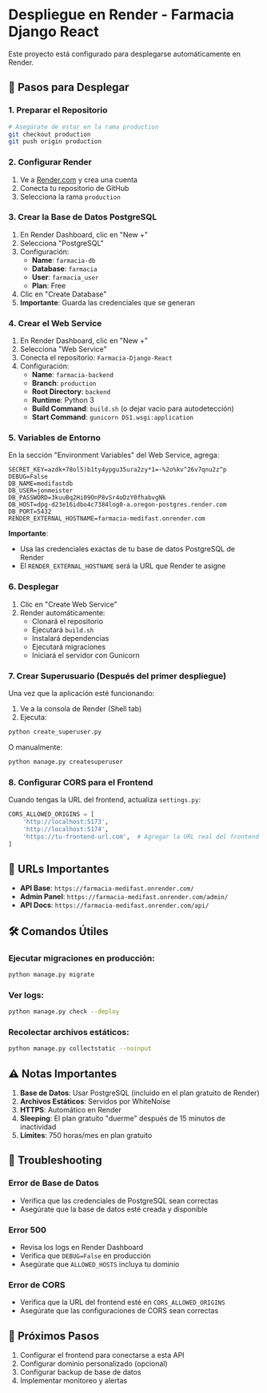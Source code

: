 # Despliegue en Render - Farmacia Django React

Este proyecto está configurado para desplegarse automáticamente en Render.

## 🚀 Pasos para Desplegar

### 1. Preparar el Repositorio
```bash
# Asegúrate de estar en la rama production
git checkout production
git push origin production
```

### 2. Configurar Render

1. Ve a [Render.com](https://render.com) y crea una cuenta
2. Conecta tu repositorio de GitHub
3. Selecciona la rama `production`

### 3. Crear la Base de Datos PostgreSQL

1. En Render Dashboard, clic en "New +"
2. Selecciona "PostgreSQL"
3. Configuración:
   - **Name**: `farmacia-db`
   - **Database**: `farmacia`
   - **User**: `farmacia_user`
   - **Plan**: Free
4. Clic en "Create Database"
5. **Importante**: Guarda las credenciales que se generan

### 4. Crear el Web Service

1. En Render Dashboard, clic en "New +"
2. Selecciona "Web Service"
3. Conecta el repositorio: `Farmacia-Django-React`
4. Configuración:
   - **Name**: `farmacia-backend`
   - **Branch**: `production`
   - **Root Directory**: `backend`
   - **Runtime**: Python 3
   - **Build Command**: `build.sh` (o dejar vacío para autodetección)
   - **Start Command**: `gunicorn DS1.wsgi:application`

### 5. Variables de Entorno

En la sección "Environment Variables" del Web Service, agrega:

```
SECRET_KEY=azdk+78ol5)b1ty4ypgu35ura2zy*1=-%2o%kv^26v7qnu2z^p
DEBUG=False
DB_NAME=medifastdb
DB_USER=jonmeister
DB_PASSWORD=3kuuBq2Hi09OnP8vSr4oDzY0fhabvgNk
DB_HOST=dpg-d23e16idbo4c7384log0-a.oregon-postgres.render.com
DB_PORT=5432
RENDER_EXTERNAL_HOSTNAME=farmacia-medifast.onrender.com
```

**Importante**: 
- Usa las credenciales exactas de tu base de datos PostgreSQL de Render
- El `RENDER_EXTERNAL_HOSTNAME` será la URL que Render te asigne

### 6. Desplegar

1. Clic en "Create Web Service"
2. Render automáticamente:
   - Clonará el repositorio
   - Ejecutará `build.sh`
   - Instalará dependencias
   - Ejecutará migraciones
   - Iniciará el servidor con Gunicorn

### 7. Crear Superusuario (Después del primer despliegue)

Una vez que la aplicación esté funcionando:

1. Ve a la consola de Render (Shell tab)
2. Ejecuta:
```bash
python create_superuser.py
```

O manualmente:
```bash
python manage.py createsuperuser
```

### 8. Configurar CORS para el Frontend

Cuando tengas la URL del frontend, actualiza `settings.py`:

```python
CORS_ALLOWED_ORIGINS = [
    'http://localhost:5173',
    'http://localhost:5174',
    'https://tu-frontend-url.com',  # Agregar la URL real del frontend
]
```

## 🔗 URLs Importantes

- **API Base**: `https://farmacia-medifast.onrender.com/`
- **Admin Panel**: `https://farmacia-medifast.onrender.com/admin/`
- **API Docs**: `https://farmacia-medifast.onrender.com/api/`

## 🛠️ Comandos Útiles

### Ejecutar migraciones en producción:
```bash
python manage.py migrate
```

### Ver logs:
```bash
python manage.py check --deploy
```

### Recolectar archivos estáticos:
```bash
python manage.py collectstatic --noinput
```

## ⚠️ Notas Importantes

1. **Base de Datos**: Usar PostgreSQL (incluido en el plan gratuito de Render)
2. **Archivos Estáticos**: Servidos por WhiteNoise
3. **HTTPS**: Automático en Render
4. **Sleeping**: El plan gratuito "duerme" después de 15 minutos de inactividad
5. **Límites**: 750 horas/mes en plan gratuito

## 🐛 Troubleshooting

### Error de Base de Datos
- Verifica que las credenciales de PostgreSQL sean correctas
- Asegúrate que la base de datos esté creada y disponible

### Error 500
- Revisa los logs en Render Dashboard
- Verifica que `DEBUG=False` en producción
- Asegúrate que `ALLOWED_HOSTS` incluya tu dominio

### Error de CORS
- Verifica que la URL del frontend esté en `CORS_ALLOWED_ORIGINS`
- Asegúrate que las configuraciones de CORS sean correctas

## 📝 Próximos Pasos

1. Configurar el frontend para conectarse a esta API
2. Configurar dominio personalizado (opcional)
3. Configurar backup de base de datos
4. Implementar monitoreo y alertas
